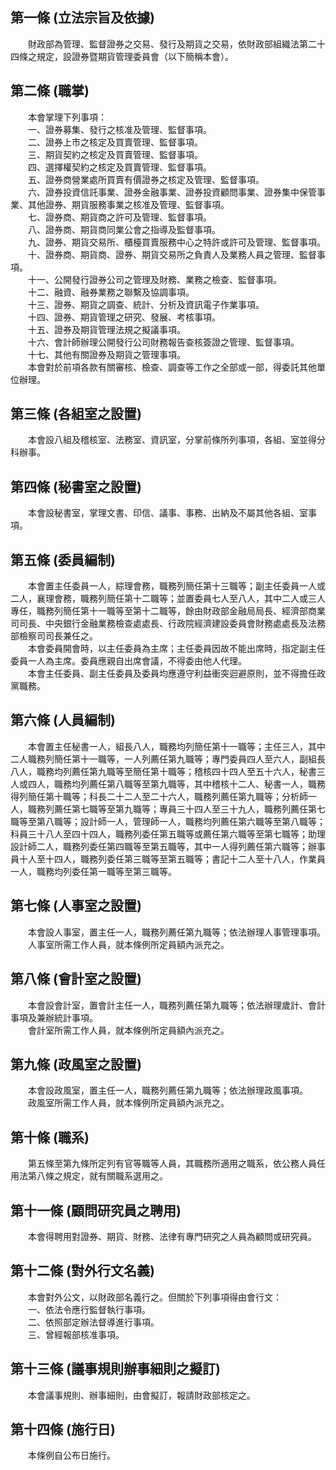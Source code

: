 第一條 (立法宗旨及依據)
-----------------------
　　財政部為管理、監督證券之交易、發行及期貨之交易，依財政部組織法第二十四條之規定，設證券暨期貨管理委員會（以下簡稱本會）。  


第二條 (職掌)
-------------
　　本會掌理下列事項：  
　　一、證券募集、發行之核准及管理、監督事項。  
　　二、證券上市之核定及買賣管理、監督事項。  
　　三、期貨契約之核定及買賣管理、監督事項。  
　　四、選擇權契約之核定及買賣管理、監督事項。  
　　五、證券商營業處所買賣有價證券之核定及管理、監督事項。  
　　六、證券投資信託事業、證券金融事業、證券投資顧問事業、證券集中保管事業、其他證券、期貨服務事業之核准及管理、監督事項。  
　　七、證券商、期貨商之許可及管理、監督事項。  
　　八、證券商、期貨商同業公會之指導及監督事項。  
　　九、證券、期貨交易所、櫃檯買賣服務中心之特許或許可及管理、監督事項。  
　　十、證券商、期貨商、證券、期貨交易所之負責人及業務人員之管理、監督事項。  
　　十一、公開發行證券公司之管理及財務、業務之檢查、監督事項。  
　　十二、融資、融券業務之聯繫及協調事項。  
　　十三、證券、期貨之調查、統計、分析及資訊電子作業事項。  
　　十四、證券、期貨管理之研究、發展、考核事項。  
　　十五、證券及期貨管理法規之擬議事項。  
　　十六、會計師辦理公開發行公司財務報告查核簽證之管理、監督事項。  
　　十七、其他有關證券及期貨之管理事項。  
　　本會對於前項各款有關審核、檢查、調查等工作之全部或一部，得委託其他單位辦理。  


第三條 (各組室之設置)
---------------------
　　本會設八組及稽核室、法務室、資訊室，分掌前條所列事項，各組、室並得分科辦事。  


第四條 (秘書室之設置)
---------------------
　　本會設秘書室，掌理文書、印信、議事、事務、出納及不屬其他各組、室事項。  


第五條 (委員編制)
-----------------
　　本會置主任委員一人，綜理會務，職務列簡任第十三職等；副主任委員一人或二人，襄理會務，職務列簡任第十二職等；並置委員七人至八人，其中二人或三人專任，職務列簡任第十一職等至第十二職等，餘由財政部金融局局長、經濟部商業司司長、中央銀行金融業務檢查處處長、行政院經濟建設委員會財務處處長及法務部檢察司司長兼任之。  
　　本會委員開會時，以主任委員為主席；主任委員因故不能出席時，指定副主任委員一人為主席。委員應親自出席會議，不得委由他人代理。  
　　本會主任委員、副主任委員及委員均應遵守利益衝突迴避原則，並不得擔任政黨職務。  


第六條 (人員編制)
-----------------
　　本會置主任秘書一人，組長八人，職務均列簡任第十一職等；主任三人，其中二人職務列簡任第十一職等，一人列薦任第九職等；專門委員四人至六人，副組長八人，職務均列薦任第九職等至簡任第十職等；稽核四十四人至五十六人，秘書三人或四人，職務均列薦任第八職等至第九職等，其中稽核十二人、秘書一人，職務得列簡任第十職等；科長二十二人至二十六人，職務列薦任第九職等；分析師一人，職務列薦任第七職等至第九職等；專員三十四人至三十九人，職務列薦任第七職等至第八職等；設計師一人，管理師一人，職務均列薦任第六職等至第八職等；科員三十八人至四十四人，職務列委任第五職等或薦任第六職等至第七職等；助理設計師二人，職務列委任第四職等至第五職等，其中一人得列薦任第六職等；辦事員十人至十四人，職務列委任第三職等至第五職等；書記十二人至十八人，作業員一人，職務均列委任第一職等至第三職等。  


第七條 (人事室之設置)
---------------------
　　本會設人事室，置主任一人，職務列薦任第九職等；依法辦理人事管理事項。  
　　人事室所需工作人員，就本條例所定員額內派充之。  


第八條 (會計室之設置)
---------------------
　　本會設會計室，置會計主任一人，職務列薦任第九職等；依法辦理歲計、會計事項及兼辦統計事項。  
　　會計室所需工作人員，就本條例所定員額內派充之。  


第九條 (政風室之設置)
---------------------
　　本會設政風室，置主任一人，職務列薦任第九職等；依法辦理政風事項。  
　　政風室所需工作人員，就本條例所定員額內派充之。  


第十條 (職系)
-------------
　　第五條至第九條所定列有官等職等人員，其職務所適用之職系，依公務人員任用法第八條之規定，就有關職系選用之。  


第十一條 (顧問研究員之聘用)
---------------------------
　　本會得聘用對證券、期貨、財務、法律有專門研究之人員為顧問或研究員。  


第十二條 (對外行文名義)
-----------------------
　　本會對外公文，以財政部名義行之。但關於下列事項得由會行文：  
　　一、依法令應行監督執行事項。  
　　二、依照部定辦法督導進行事項。  
　　三、曾經報部核准事項。  


第十三條 (議事規則辦事細則之擬訂)
---------------------------------
　　本會議事規則、辦事細則，由會擬訂，報請財政部核定之。  


第十四條 (施行日)
-----------------
　　本條例自公布日施行。
